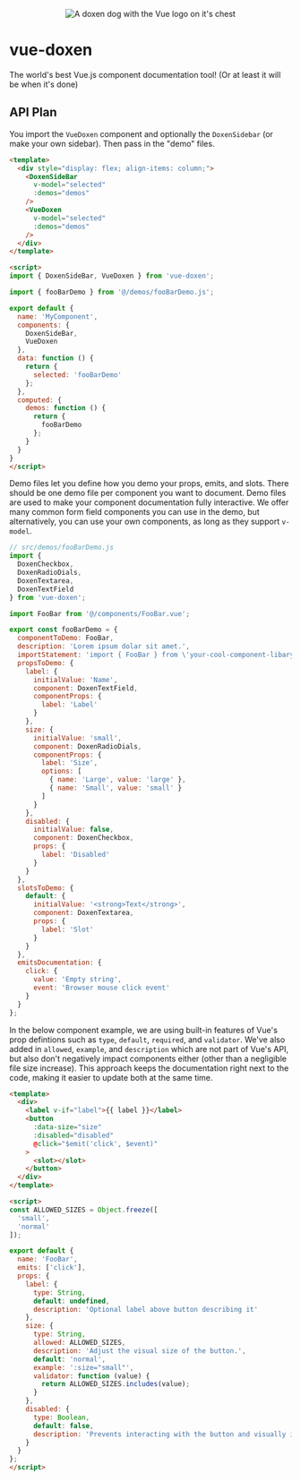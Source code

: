 <p align="center"><img alt="A doxen dog with the Vue logo on it's chest" src="https://github.com/TheJaredWilcurt/vue-doxen/assets/4629794/dee9d79c-692e-4aaf-96c6-768c3e918120"></p>

# vue-doxen

The world's best Vue.js component documentation tool! (Or at least it will be when it's done)


## API Plan

You import the `VueDoxen` component and optionally the `DoxenSidebar` (or make your own sidebar). Then pass in the "demo" files.

```html
<template>
  <div style="display: flex; align-items: column;">
    <DoxenSideBar
      v-model="selected"
      :demos="demos"
    />
    <VueDoxen
      v-model="selected"
      :demos="demos"
    />
  </div>
</template>

<script>
import { DoxenSideBar, VueDoxen } from 'vue-doxen';

import { fooBarDemo } from '@/demos/fooBarDemo.js';

export default {
  name: 'MyComponent',
  components: {
    DoxenSideBar,
    VueDoxen
  },
  data: function () {
    return {
      selected: 'fooBarDemo'
    };
  },
  computed: {
    demos: function () {
      return {
        fooBarDemo
      };
    }
  }
}
</script>
```

Demo files let you define how you demo your props, emits, and slots. There should be one demo file per component you want to document. Demo files are used to make your component documentation fully interactive. We offer many common form field components you can use in the demo, but alternatively, you can use your own components, as long as they support `v-model`.

```js
// src/demos/fooBarDemo.js
import {
  DoxenCheckbox,
  DoxenRadioDials,
  DoxenTextarea,
  DoxenTextField
} from 'vue-doxen';

import FooBar from '@/components/FooBar.vue';

export const fooBarDemo = {
  componentToDemo: FooBar,
  description: 'Lorem ipsum dolar sit amet.',
  importStatement: 'import { FooBar } from \'your-cool-component-libary\'',
  propsToDemo: {
    label: {
      initialValue: 'Name',
      component: DoxenTextField,
      componentProps: {
        label: 'Label'
      }
    },
    size: {
      initialValue: 'small',
      component: DoxenRadioDials,
      componentProps: {
        label: 'Size',
        options: [
          { name: 'Large', value: 'large' },
          { name: 'Small', value: 'small' }
        ]
      }
    },
    disabled: {
      initialValue: false,
      component: DoxenCheckbox,
      props: {
        label: 'Disabled'
      }
    }
  },
  slotsToDemo: {
    default: {
      initialValue: '<strong>Text</strong>',
      component: DoxenTextarea,
      props: {
        label: 'Slot'
      }
    }
  },
  emitsDocumentation: {
    click: {
      value: 'Empty string',
      event: 'Browser mouse click event'
    }
  }
};
```

In the below component example, we are using built-in features of Vue's prop defintions such as `type`, `default`, `required`, and `validator`. We've also added in `allowed`, `example`, and `description` which are not part of Vue's API, but also don't negatively impact components either (other than a negligible file size increase). This approach keeps the documentation right next to the code, making it easier to update both at the same time.

```html
<template>
  <div>
    <label v-if="label">{{ label }}</label>
    <button
      :data-size="size"
      :disabled="disabled"
      @click="$emit('click', $event)"
    >
      <slot></slot>
    </button>
  </div>
</template>

<script>
const ALLOWED_SIZES = Object.freeze([
  'small',
  'normal'
]);

export default {
  name: 'FooBar',
  emits: ['click'],
  props: {
    label: {
      type: String,
      default: undefined,
      description: 'Optional label above button describing it'
    },
    size: {
      type: String,
      allowed: ALLOWED_SIZES,
      description: 'Adjust the visual size of the button.',
      default: 'normal',
      example: ':size="small"',
      validator: function (value) {
        return ALLOWED_SIZES.includes(value);
      }
    },
    disabled: {
      type: Boolean,
      default: false,
      description: 'Prevents interacting with the button and visually indicates the field is disabled.'
    }
  }
};
</script>
```
